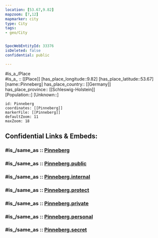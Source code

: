 ```yaml
---
location: [53.67,9.82] 
mapzoom: [7,12] 
mapmarker: city 
type: City
tags:
- geo/City


SpocWebEntityId: 33376
isDeleted: false
confidential: public

---
```

#is_a_/Place  
#is_a_ :: [[Place]] 
[has_place_longitude::9.82] 
[has_place_latitude::53.67] 
[name::Pinneberg] 
has_place_country:: [[Germany]]  
has_place_province:: [[Schleswig-Holstein]]  
[Population::] 
[Unknown::] 


```leaflet
id: Pinneberg
coordinates: [[Pinneberg]] 
markerFile: [[Pinneberg]] 
defaultZoom: 11 
maxZoom: 18
```


## Confidential Links & Embeds: 

### #is_/same_as :: [Pinneberg](/_Standards/Earth/Continent/Europe/Europe~Central/Germany/Germany~West/Schleswig-Holstein/counties~SH/Pinneberg.md) 

### #is_/same_as :: [Pinneberg.public](/_public/Earth/Continent/Europe/Europe~Central/Germany/Germany~West/Schleswig-Holstein/counties~SH/Pinneberg.public.md) 

### #is_/same_as :: [Pinneberg.internal](/_internal/Earth/Continent/Europe/Europe~Central/Germany/Germany~West/Schleswig-Holstein/counties~SH/Pinneberg.internal.md) 

### #is_/same_as :: [Pinneberg.protect](/_protect/Earth/Continent/Europe/Europe~Central/Germany/Germany~West/Schleswig-Holstein/counties~SH/Pinneberg.protect.md) 

### #is_/same_as :: [Pinneberg.private](/_private/Earth/Continent/Europe/Europe~Central/Germany/Germany~West/Schleswig-Holstein/counties~SH/Pinneberg.private.md) 

### #is_/same_as :: [Pinneberg.personal](/_personal/Earth/Continent/Europe/Europe~Central/Germany/Germany~West/Schleswig-Holstein/counties~SH/Pinneberg.personal.md) 

### #is_/same_as :: [Pinneberg.secret](/_secret/Earth/Continent/Europe/Europe~Central/Germany/Germany~West/Schleswig-Holstein/counties~SH/Pinneberg.secret.md)

